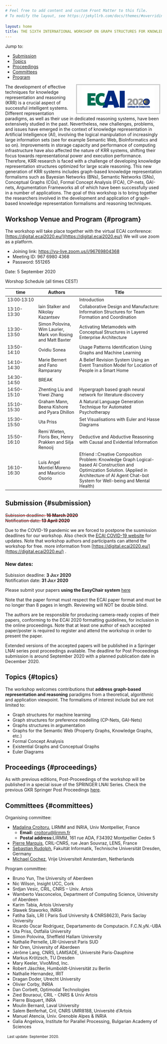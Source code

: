 ```yaml
---
# Feel free to add content and custom Front Matter to this file.
# To modify the layout, see https://jekyllrb.com/docs/themes/#overriding-theme-defaults

layout: home
title: THE SIXTH INTERNATIONAL WORKSHOP ON GRAPH STRUCTURES FOR KNOWLEDGE REPRESENTATION AND REASONING (GKR 2020)
---
```



Jump to:

* [Submission](#submission)
* [Topics](#topics)
* [Proceedings](#proceedings)
* [Committees](#committees)
* [Program](#program)


<a href="http://ecai2020.eu/"><img src="./ecai.jpg" height="90" alt="ECAI 2020" style="border: 3px solid #ccc; padding: 0 15px; margin: 0 5px; float: right;"></a> The development of effective techniques for knowledge representation and reasoning (KRR) is a crucial aspect of successful intelligent systems.
 Different representation paradigms, as well as their use in dedicated reasoning systems, have been extensively studied in the past. Nevertheless, new challenges, problems, and issues have emerged in the context of knowledge representation in Artificial Intelligence (AI), involving the logical manipulation of increasingly large information sets (see for example Semantic Web, BioInformatics and so on). Improvements in storage capacity and performance of computing infrastructure have also affected the nature of KRR systems, shifting their focus towards representational power and execution performance. Therefore, KRR research is faced with a challenge of developing knowledge representation structures optimized for large scale reasoning. This new generation of KRR systems includes graph-based knowledge representation formalisms such as Bayesian Networks (BNs), Semantic Networks (SNs), Conceptual Graphs (CGs), Formal Concept Analysis (FCA), CP-nets, GAI-nets, Argumentation Frameworks all of which have been successfully used in a number of applications. The goal of this workshop is to bring together the researchers involved in the development and application of graph-based knowledge representation formalisms and reasoning techniques.  

 
Workshop Venue and Program  {#program}
-------------------

The workshop will take place together with the virtual ECAI conference: [https://digital.ecai2020.eu/](https://digital.ecai2020.eu/)
We will use zoom as a platform. 

* Joining link: https://vu-live.zoom.us/j/96769804368
* Meeting ID: 967 6980 4368
* Password: 551265


Date: 5 September 2020
 
Worshop Schedule (all times CEST)


[//]: # ( https://stackoverflow.com/questions/7691569/no-line-break-after-a-hyphen )

| 	time	| 	Authors	| 	Title	| 
| 	 --- 	| 	 --- 	| 	 --- 	| 
| 	13:00&#8209;13:10	| 		| 	Introduction	| 
| 	13:10-13:30	| 	Iain Stalker and Nikolay Kazantsev	| 	Collaborative Design and Manufacture: Information Structures for Team Formation and Coordination	| 
| 	13:30-13:50	| 	Simon Polovina, Wim Laurier, Mark von Rosing and Matt Baxter	| 	Activating Metamodels with Conceptual Structures in Layered Enterprise Architecture	| 
| 	13:50-14:10	| 	Ovidiu Sonea	| 	Usage Patterns Identiﬁcation Using Graphs and Machine Learning	| 
| 	14:10-14:30	| 	Marie Bernert and Fano Ramparany	| 	A Belief Revision System Using an Event Transition Model for Location of People in a Smart Home	| 
| 	14:30-14:50	| 	BREAK	| 		| 
| 	14:50-15:10	| 	Zhenting Liu and Yiwei Zhang	| 	Hypergraph based graph neural network for literature discovery	| 
| 	15:10-15:30	| 	Graham Mann, Beena Kishore and Pyara Dhillon	| 	A Natural Language Generation Technique for Automated Psychotherapy	| 
| 	15:30-15:50	| 	Uta Priss	| 	Set Visualisations with Euler and Hasse Diagrams	| 
| 	15:50-16:10	| 	Remi Wieten, Floris Bex, Henry Prakken and Silja Renooij	| 	Deductive and Abductive Reasoning with Causal and Evidential Information	| 
| 	16:10-16:30	| 	Luis Angel Montiel Moreno and Mauricio Osorio	| 	Efriend ::Creative Composition Problem: Knowledge Graph Logical-based AI Construction and Optimization Solution. (Applied in Architecture of AI Agent Chat-bot System for Well-being and Mental Health)	| 



 

 

Submission {#submission}
-----------------------

<span style="text-decoration: line-through red;">Subission deadline: **16 March 2020** </span><br/>
<span style="text-decoration: line-through red;">Notification date: **13 April 2020**</span>

Due to the COVID-19 pandemic we are forced to postpone the susmission deadlines for our workshop. Also check the  <a href="http://ecai2020.eu/covid-awareness/">ECAI COVID-19 website</a> for updates.
Note that workshop authors and participants can attend the workshop for free. more information from [https://digital.ecai2020.eu/](https://digital.ecai2020.eu/) .

### New dates:

Subission deadline: <span style="font-variant: small-caps;">**3 July 2020** </span><br/>
Notification date: <span style="font-variant: small-caps;">**31 July 2020**</span>


Please submit your papers **using the EasyChair system** [here](https://easychair.org/conferences/?conf=gkr2020)

Note that the paper format must respect the ECAI paper format and must be no longer than 8 pages in length. Reviewing will NOT be double blind.

The authors are be responsible for producing camera-ready copies of their papers, conforming to the ECAI 2020 formatting guidelines, for inclusion in the online proceedings. Note that at least one author of each accepted paper/poster is required to register and attend the workshop in order to present the paper.

Extended versions of the accepted papers will be published in a Springer LNAI series post proceedings available. The deadline for Post Proceedings submission is around September 2020 with a planned publication date in December 2020.


Topics {#topics}
--------

The workshop welcomes contributions that **address graph-based representation and reasoning** paradigms from a theoretical, algorithmic and application viewpoint. The formalisms of interest include but are not limited to:

* Graph structures for machine learning
* Graph structures for preference modelling (CP-Nets, GAI-Nets)
* Graphs structures in argumentation
* Graphs for the Semantic Web (Property Graphs, Knowledge Graphs, etc.)
* Formal Concept Analysis
* Existential Graphs and Conceptual Graphs
* Euler Diagrams


Proceedings {#proceedings}
-------------

As with previous editions, Post-Proceedings of the workshop will be published in a special issue of the SPRINGER LNAI Series. Check the previous GKR Springer Post Proceedings [here](http://www.informatik.uni-trier.de/~Ley/db/conf/gkr/index.html).

Committees {#committees}
-------------

Organising committee:

* [Madalina Croitoru](http://www.lirmm.fr/~croitoru), LIRMM and INRIA, Univ Montpellier, France
    * <b>Email:</b> croitoru@lirmm.fr
    * <b>Postal address:</b>LIRMM, 161 rue ADA, F34392 Montpellier Cedex 5
*   [Pierre Marquis](http://www.cril.univ-artois.fr/~marquis/Home,_sweet_home.html), CRIL-CNRS, rue Jean Souvraz, LENS, France
*   [Sebastian Rudolph](http://sebastian-rudolph.de/doku.php?id=home), Fakultät Informatik, Technische Universität Dresden, Germany
*   [Michael Cochez](https://www.cochez.nl), Vrije Universiteit Amsterdam, Netherlands

Program committee:

* Bruno Yun, The University of Aberdeen
* Nic Wilson, Insight UCC, Cork
* Srdjan Vesic, CRIL, CNRS – Univ. Artois
* Wamberto Vasconcelos, Department of Computing Science, University of Aberdeen
* Karim Tabia, Artois University
* Sławek Staworko, INRIA
* Fatiha Saïs, LRI ( Paris Sud University & CNRS8623), Paris Saclay University
* Ricardo Oscar Rodriguez, Departamento de Computacin. F.C.N.yN.-UBA
* Uta Priss, Ostfalia University
* Simon Polovina, Sheffield Hallam University
* Nathalie Pernelle, LRI-Universit Paris SUD
* Nir Oren, University of Aberdeen
* Jérôme Lang, CNRS, LAMSADE, Université Paris-Dauphine
* Markus Krötzsch, TU Dresden
* Mary Keeler, VivoMind, Inc.
* Robert Jäschke, Humboldt-Universität zu Berlin
* Nathalie Hernandez, IRIT
* Dragan Doder, Utrecht University
* Olivier Corby, INRIA
* Dan Corbett, Optimodal Technologies
* Zied Bouraoui, CRIL - CNRS & Univ Artois
* Pierre Bisquert, INRA
* Moulin Bernard, Laval University
* Salem Benferhat, Cril, CNRS UMR8188, Université d'Artois
* Manuel Atencia, Univ. Grenoble Alpes & INRIA
* Galia Angelova, Institute for Parallel Processing, Bulgarian Academy of Sciences





<small> &nbsp; Last update: September 2020.</small>

